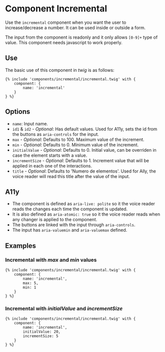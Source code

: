 # Component Incremental
Use the `incremental` component when you want the user to increase/decrease a number. It can be used inside or outside a form.

The input from the component is readonly and it only allows `[0-9]+` type of value.
This component needs javascript to work properly.

## Use
The basic use of this component in *twig* is as follows:
```twig
{% include 'components/incremental/incremental.twig' with {
    component: {
        name: 'incremental'
    }
} %}
```

## Options
+ `name`: Input name.
+ `id1` & `id2` - *Optional*: Has default values. Used for A11y, sets the id from the buttons as `aria-controls` for the input.
+ `max` - *Optional*: Defaults to 100. Maximum value of the increment.
+ `min` - *Optional*: Defaults to 0. Mínimum value of the increment.
+ `initialValue` - *Optional*: Defaults to 0. Initial value, can be overriden in case the element starts with a value.
+ `incrementSize` - *Optional*: Defaults to 1. Increment value that will be applied in each one of the interactions.
+ `title` - *Optional*: Defaults to 'Numero de elementos'. Used for Ally, the voice reader will read this title after the value of the input.

## A11y
+ The component is defined as `aria-live: polite` so it the voice reader reads the changes each time the component is updated.
+ It is also defined as `aria-atomic: true` so it the voice reader reads when any changer is applied to the component.
+ The buttons are linked with the input through `aria-controls`.
+ The input has `aria-valuemin` and `aria-valuemax` defined.

## Examples
### Incremental with *max* and *min* values
```twig
{% include 'components/incremental/incremental.twig' with {
    component: {
        name: 'incremental',
        max: 5,
        min: 1
    }
} %}
```

### Incremental with *initialValue* and *incrementSize*
```twig
{% include 'components/incremental/incremental.twig' with {
    component: {
        name: 'incremental',
        initialValue: 20,
        incrementSize: 5
    }
} %}
```

